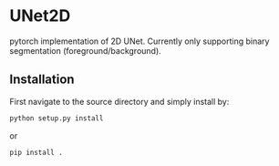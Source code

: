 # UNet2D
pytorch implementation of 2D UNet. Currently only supporting binary segmentation (foreground/background).

## Installation
First navigate to the source directory and simply install by:
```python
python setup.py install
```
or
```python
pip install .
```
